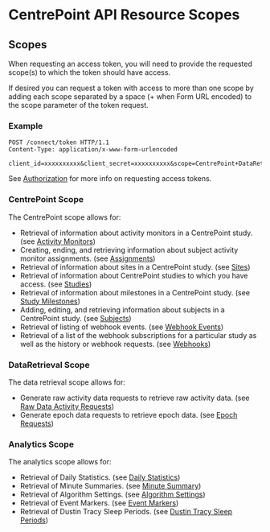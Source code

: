 # CentrePoint API Resource Scopes

## Scopes

When requesting an access token, you will need to provide the requested scope(s) to which the token should have access.

If desired you can request a token with access to more than one scope by adding each scope separated by a space (+ when Form URL encoded) to the scope parameter of the token request.

### Example

```http
POST /connect/token HTTP/1.1
Content-Type: application/x-www-form-urlencoded

client_id=xxxxxxxxxx&client_secret=xxxxxxxxxx&scope=CentrePoint+DataRetrieval&grant_type=client_credentials
```

See [Authorization](authorization.md) for more info on requesting access tokens.

### CentrePoint Scope

The CentrePoint scope allows for:

* Retrieval of information about activity monitors in a CentrePoint study. (see [Activity Monitors](activity_monitors.md))
* Creating, ending, and retrieving information about subject activity monitor assignments. (see [Assignments](assignments.md))
* Retrieval of information about sites in a CentrePoint study. (see [Sites](sites.md))
* Retrieval of information about CentrePoint studies to which you have access. (see [Studies](studies.md))
* Retrieval of information about milestones in a CentrePoint study. (see [Study Milestones](study_milestones.md))
* Adding, editing, and retrieving information about subjects in a CentrePoint study. (see [Subjects](subjects.md))
* Retrieval of listing of webhook events. (see [Webhook Events](webhook_events.md))
* Retrieval of a list of the webhook subscriptions for a particular study as well as the history or webhook requests. (see [Webhooks](webhooks.md))

### DataRetrieval Scope

The data retrieval scope allows for:

* Generate raw activity data requests to retrieve raw activity data. (see [Raw Data Activity Requests](raw_data_request.md))
* Generate epoch data requests to retrieve epoch data. (see [Epoch Requests](epoch_data_requests.md))

### Analytics Scope

The analytics scope allows for:

* Retrieval of Daily Statistics. (see [Daily Statistics](daily_statistics.md))
* Retrieval of Minute Summaries. (see [Minute Summary](minute_summary.md))
* Retrieval of Algorithm Settings. (see [Algorithm Settings](algorithm_settings.md))
* Retrieval of Event Markers. (see [Event Markers](event_markers.md))
* Retrieval of Dustin Tracy Sleep Periods. (see [Dustin Tracy Sleep Periods](dustin_tracy_sleep_periods.md))
